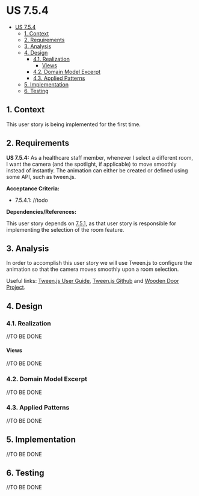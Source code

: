 # US 7.5.4

<!-- TOC -->
- [US 7.5.4](#us-754)
  - [1. Context](#1-context)
  - [2. Requirements](#2-requirements)
  - [3. Analysis](#3-analysis)
  - [4. Design](#4-design)
    - [4.1. Realization](#41-realization)
      - [Views](#views)
    - [4.2. Domain Model Excerpt](#42-domain-model-excerpt)
    - [4.3. Applied Patterns](#43-applied-patterns)
  - [5. Implementation](#5-implementation)
  - [6. Testing](#6-testing)
<!-- TOC -->


## 1. Context

This user story is being implemented for the first time.

## 2. Requirements

**US 7.5.4:** As a healthcare staff member, whenever I select a different room, I want the camera (and the spotlight, if applicable) to move smoothly instead of instantly. The animation can either be created or defined using some API, such as tween.js.

**Acceptance Criteria:**

- 7.5.4.1: //todo 

**Dependencies/References:**

This user story depends on [7.5.1](../1220683/us-7.5.1/readme.md), as that user story is responsible for implementing the selection of the room feature.

## 3. Analysis

In order to accomplish this user story we will use Tween.js to configure the animation so that the camera moves smoothly upon a room selection.

Useful links: [Tween.js User Guide](https://tweenjs.github.io/tween.js/docs/user_guide.html), [Tween.js Github](https://github.com/tweenjs/tween.js) and [Wooden Door Project](https://moodle.isep.ipp.pt/mod/resource/view.php?id=212450).

## 4. Design

### 4.1. Realization

//TO BE DONE

#### Views

//TO BE DONE

### 4.2. Domain Model Excerpt

//TO BE DONE

### 4.3. Applied Patterns

//TO BE DONE

## 5. Implementation

//TO BE DONE

## 6. Testing

//TO BE DONE